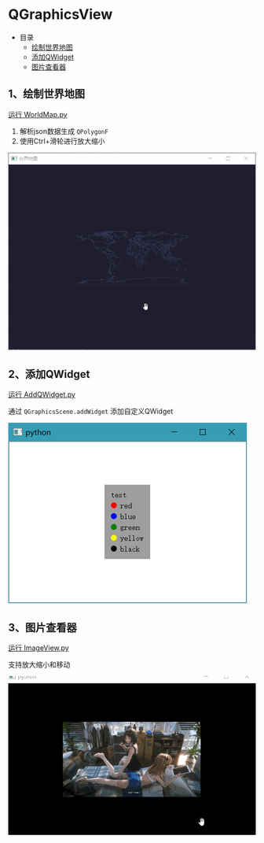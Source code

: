 # QGraphicsView

- 目录
  - [绘制世界地图](#1绘制世界地图)
  - [添加QWidget](#2添加QWidget)
  - [图片查看器](#3图片查看器)

## 1、绘制世界地图
[运行 WorldMap.py](WorldMap.py)

1. 解析json数据生成 `QPolygonF`
2. 使用Ctrl+滑轮进行放大缩小

![WorldMap](ScreenShot/WorldMap.gif)

## 2、添加QWidget
[运行 AddQWidget.py](AddQWidget.py)

通过 `QGraphicsScene.addWidget` 添加自定义QWidget

![AddQWidget](ScreenShot/AddQWidget.png)

## 3、图片查看器
[运行 ImageView.py](ImageView.py)

支持放大缩小和移动

![ImageView](ScreenShot/ImageView.gif)